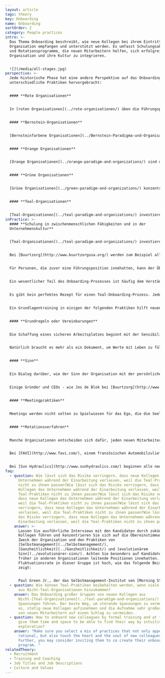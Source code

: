 ```yaml
---
layout: article
tags: theory
key: Onboarding
name: Onboarding
sortOrder: 2
category: People practices
intro: >-
  Das Thema Onboarding beschreibt, wie neue Kollegen bei ihrem Eintritt in eine
  Organisation empfangen und unterstützt werden. Es umfasst Schulungsaktivitäten
  und Rotationsprogramme, die neuen Mitarbeitern helfen, sich erfolgreich in die
  Organisation und ihre Kultur zu integrieren.


  ![](/media/all-stages.jpg)
perspective: >-
  Jede historische Phase hat eine andere Perspektive auf das Onboarding und sehr
  unterschiedliche Praktiken hervorgebracht:


  #### **Rote Organisationen**


  In [roten Organisationen](../rote-organisationen/) üben die Führungspersonen ständig ihre Macht aus, um die Kontrolle zu behalten. Sie umgeben sich oft mit Familienmitgliedern und vertrauenswürdigen Beratern und erkaufen sich deren Loyalität, indem sie die Einnahmen teilen. Der Onboarding-Prozess beinhaltet in der Regel ein Ritual der Loyalität gegenüber der Führungsperson. Mythische Geschichten über die Macht der Führungskraft machen die Runde und sind Teil des Onboarding-Prozesses.


  #### **Bernstein-Organisationen**


  [Bernsteinfarbene Organisationen](../Bernstein-Paradigma-und-Organisationen/) legen Wert auf Ordnung und Vorhersehbarkeit. Jeder hat seinen Platz in einer Hierarchie, die klar definierte Rollen und Verantwortlichkeiten hat. Beim Onboarding geht es darum, die Anforderungen der Rolle und die damit verbundenen Erwartungen zu erlernen. Das bedeutet oft, dass persönliche Bedürfnisse und Gefühle zugunsten der Organisation zurückgestellt werden müssen. Von den Mitarbeitern wird erwartet, dass sie die Regeln befolgen und in ihrer "Box" bleiben.


  #### **Orange Organisationen**


  [Orange Organisationen](../orange-paradigm-and-organizations/) sind durch Wettbewerb und Leistungsstreben gekennzeichnet. Innovation ist der Schlüssel, um an der Spitze zu bleiben. Der Onboarding-Prozess ist oft funktional. Die Mitarbeiter erhalten vielleicht ein paar Broschüren über die Geschichte, das Leitbild und die Werte des Unternehmens, oder es findet eine zweistündige Sitzung statt, in der ein leitender Angestellter über diese Themen spricht. Aber meistens sind die ersten Schritte ganz alltäglich: Papiere müssen unterschrieben, ein Schreibtisch und ein Computer gefunden und es muss ein Passwort vergeben werden für den Zugang zum Firmennetzwerk. Sobald die neue Mitarbeiterin bereit ist, muss sie versuchen, etwas Zeit im Terminkalender ihrer Vorgesetzten zu gewinnen, um eine Einweisung in ihre Aufgaben zu erhalten.


  #### **Grüne Organisationen**


  [Grüne Organisationen](../green-paradigm-and-organizations/) konzentrieren sich auf Kultur und Stärkung der Handlungskompetenz, um die Motivation der Mitarbeiter zu fördern. Die Vermittlung des Ansatzes und der Fähigkeiten der dienenden Mitarbeiterführung ist ein wichtiger Aspekt des Onboardings von Führungspersonen. Die Führungskräfte spielen ihrerseits eine wichtige Rolle bei der Aufnahme neuer Mitarbeiter in die Organisation und helfen ihnen, die Kultur zu verstehen. Beim Onboarding geht es oft darum, eine Gemeinschaft aufzubauen und der neuen Familie offen zu begegnen.


  #### **Teal-Organisationen**


  [Teal-Organisationen](../teal-paradigm-and-organizations/) investieren viel Zeit in die Aufnahme und Schulung neuer Kollegen. Dazu gehört oft das Erlernen neuer zwischenmenschlicher Fähigkeiten, das Verständnis dafür, was Selbstmanagement in der Praxis bedeutet, und das Durchlaufen eines Rotationsprogramms. Diese Programme vermitteln allgemeine Fähigkeiten und bieten den neuen Kollegen die Möglichkeit, ein breites Spektrum an Menschen kennenzulernen. Neuankömmlinge werden auch in die Praktiken des [Selbstmanagements](../Selbstmanagement/), der [Ganzheitlichkeit](../Ganzheitlichkeit/) und des [evolutionären Sinns](../evolutionärer-Sinn/) eingeführt. Sie werden eingeladen, ihre Berufung und ihre Talente in Bezug auf den Sinn und die Tätigkeiten der Organisation zu betrachten.
inPractice: >-
  #### **Schulung in zwischenmenschlichen Fähigkeiten und in der
  Unternehmenskultur**


  [Teal-Organisationen](../teal-paradigm-and-organizations/) investieren viel Zeit und Energie in die Einführung neuer Kollegen. Die ersten Tage und Wochen sind entscheidend, um ihnen zu helfen, einen neuen und oft sehr unterschiedlichen Arbeitsplatz zu verstehen. Im Mittelpunkt des Onboarding-Prozesses steht eine Form der Schulung, die den Kollegen hilft, die neue Umgebung, in die sie eingetreten sind, zu verstehen und sich darin zurechtzufinden.


  Bei [Buurtzorg](http://www.buurtzorgusa.org/) werden zum Beispiel alle neuen Teammitglieder in Problemlösungs- und Besprechungspraktiken geschult, damit sie in einem Team ohne eine Chefin arbeiten können. Alle neuen Mitarbeiter bei [Heiligenfeld](http://www.heiligenfeld.com/) durchlaufen sechs Schulungsmodule, die Themen wie " Selbststeuerung" und "Umgang mit Misserfolgen" beinhalten. Alle neuen Mitarbeiter bei [Morning Star](http://www.morningstarco.com/) nehmen an einem Seminar über die Grundlagen des [Selbstmanagements](../Selbstmanagement/) teil.


  Für Personen, die zuvor eine Führungsposition innehatten, kann der Übergang besonders schwierig sein. Sie müssen lernen, wie man Dinge erledigt, ohne auf Anweisung und Kontrolle zurückzugreifen.


  Ein wesentlicher Teil des Onboarding-Prozesses ist häufig dem Verständnis des Konzepts des [evolutionären Sinns](../evolutionärer-sinn/) gewidmet. Neue Mitarbeiter werden ermutigt, ihre persönliche Berufung zum Ausdruck zu bringen, um herauszufinden, inwieweit diese mit dem Zweck der Organisation übereinstimmt, und um zu lernen, wie sie sich gegenseitig unterstützen und fördern können.


  Es gibt kein perfektes Rezept für einen Teal-Onboarding-Prozess. Jede Organisation wählt eine Reihe von Tätigkeiten aus, die darauf abzielen, neue Fähigkeiten zu vermitteln und dabei das Herz und die Seele der neuen Mitarbeiter zu berühren. Eine gute Möglichkeit, einen Onboarding-Prozess zu entwickeln, besteht darin, die Mitarbeiter, insbesondere die neuen, zu bitten, ihr eigenes Onboarding-Programm und ihre eigenen Aktivitäten mitzugestalten.


  Ein Grundlagentraining in einigen der folgenden Praktiken hilft neuen Kollegen, die in einer Teal-Organisation anfangen.


  #### **Grundregeln oder Vereinbarungen**


  Die Schaffung eines sicheren Arbeitsplatzes beginnt mit der Sensibilisierung aller Mitarbeiter für die Worte und Handlungen, die ein sicheres Arbeitsumfeld schaffen oder untergraben. Teal-Organisationen verwenden viel Zeit und Energie auf die Schulung aller Mitarbeiter in einer Reihe von Grundregeln oder Vereinbarungen, die eine gesunde und produktive Zusammenarbeit fördern. Diese Grundregeln sind eine greifbare Anwendung der [Kultur und Werte](../Kultur-und-Werte/) der Organisation. In einigen Organisationen werden sie schließlich in einem Dokument festgehalten.


  Natürlich braucht es mehr als ein Dokument, um Werte mit Leben zu füllen. Viele untersuchte Teal-Organisationen haben sich dafür entschieden, gleich am Anfang zu beginnen: Alle neu eingestellten Mitarbeiter werden im Rahmen der Einarbeitung zu einer Schulung über die Unternehmenswerte und Grundregeln eingeladen, was dazu beiträgt, gemeinsame Bezugspunkte und eine gemeinsame Sprache in der gesamten Organisation zu schaffen. Diese Grundregeln und Werte werden regelmäßig überprüft, um sicherzustellen, dass sie den evolutionären Zweck der Organisation bestmöglich widerspiegeln und ihm dienen.


  #### **Sinn**


  Ein Dialog darüber, wie der Sinn der Organisation mit der persönlichen Berufung der neuen Kollegen übereinstimmt, kann eine großartige gegenseitige Einführung sein. [Teal-Organisationen](../teal-paradigm-and-organizations/) werden als etwas angesehen, das ein eigenes Leben und einen eigenen Sinn für die Richtung hat. Anstatt zu versuchen, die Zukunft vorherzusagen und zu kontrollieren, werden die Mitglieder der Organisation eingeladen, zuzuhören und zu verstehen, was die Organisation werden will. Indem sie den evolutionären Sinn verstehen, können sie erkennen, wie sie dazu beitragen und gleichzeitig ihre eigene persönliche Berufung erfüllen können.


  Einige Gründer und CEOs - wie Jos de Blok bei [Buurtzorg](http://www.buurtzorgusa.org/) und Yvon Chouinard bei [Patagonia](http://eu.patagonia.com/enGB/home) - halten dieses Modul für so wichtig, dass sie sich dazu entscheiden, an jeder Onboarding-Sitzung teilnehmen.


  #### **Meetingpraktiken**


  Meetings werden nicht selten zu Spielwiesen für das Ego, die die Seelen in den Hintergrund drängen. Aus diesem Grund haben fast alle untersuchten [Teal-Organisationen](../teal-paradigm-and-organizations/) spezielle Meeting-Praktiken eingeführt, die den Teilnehmern helfen, ihre Egos im Zaum zu halten und miteinander von der Ganzheit aus zu interagieren. Für neue Mitarbeiter ist es wichtig, über Praktiken wie Momente der Stille und strukturierte Entscheidungsfindung Bescheid zu wissen. So können sie zu produktiven Meetings beitragen.


  #### **Rotationsverfahren**


  Manche Organisationen entscheiden sich dafür, jeden neuen Mitarbeiter in Frontline-Fähigkeiten zu schulen. Ziel ist es, Beziehungen zu anderen Mitarbeitern im gesamten Unternehmen aufzubauen und zu verstehen, wie das Unternehmen funktioniert. Dieses Verständnis ermöglicht es den Mitarbeitern, neue Ideen und Vorschläge effektiver zu entwickeln.


  Bei [FAVI](http://www.favi.com/), einem französischen Automobilzulieferer, wurden alle Ingenieure und Verwaltungsmitarbeiter darin geschult, mindestens eine Maschine in der Werkstatt zu bedienen. Dies fördert die Gemeinschaft und ermöglicht es jedem, in der Werkstatt zu helfen, wenn die Nachfrage hoch ist.


  Bei [Sun Hydraulics](http://www.sunhydraulics.com/) beginnen alle neu eingestellten Mitarbeiter mit einer "Fertigungstour", unabhängig von ihrer zukünftigen Rolle. Dieser Ansatz fördert das Verständnis und das Gemeinschaftsgefühl innerhalb des Unternehmens. Es ist nicht ungewöhnlich, dass Mitarbeiter nach diesem Prozess eine andere Rolle übernehmen als die, für die sie eingestellt wurden.
faq:
  - question: Wie lässt sich das Risiko verringern, dass neue Kollegen das
      Unternehmen während der Einarbeitung verlassen, weil die Teal-Praktiken
      nicht zu ihnen passen?Wie lässt sich das Risiko verringern, dass neue
      Kollegen das Unternehmen während der Einarbeitung verlassen, weil die
      Teal-Praktiken nicht zu ihnen passen?Wie lässt sich das Risiko verringern,
      dass neue Kollegen das Unternehmen während der Einarbeitung verlassen,
      weil die Teal-Praktiken nicht zu ihnen passen?Wie lässt sich das Risiko
      verringern, dass neue Kollegen das Unternehmen während der Einarbeitung
      verlassen, weil die Teal-Praktiken nicht zu ihnen passen?Wie lässt sich
      das Risiko verringern, dass neue Kollegen das Unternehmen während der
      Einarbeitung verlassen, weil die Teal-Praktiken nicht zu ihnen passen?
    answer: >-
      Lassen Sie ausführliche Interviews mit den Kandidaten durch zukünftigen
      Kollegen führen und konzentrieren Sie sich auf die Übereinstimmung mit dem
      Zweck der Organisation und den Praktiken von
      [Selbstmanagement](../Selbstmanagement/),
      [Ganzheitlichkeit](../Ganzheitlichkeit/) und [evolutionärem
      Sinn](../evolutionärer-sinn/). Achten Sie besonders auf Kandidaten, die
      früher in anderen Organisationen leitende Positionen innehatten. Die
      Fluktuationsrate in dieser Gruppe ist hoch, wie das folgende Beispiel
      zeigt:


      Paul Green Jr., der das Selbstmanagement-Institut von [Morning Star](http://www.morningstarco.com/) leitet, schätzt, dass fast 50 Prozent der Personen, die früher in anderen Organisationen leitende Positionen innehatten (VP-Ebene oder höher), die Organisation nach ein oder zwei Jahren verlassen, "weil es ihnen schwerfällt, sich an ein System anzupassen, in dem sie nicht Gott spielen können".
  - question: Wie können Teal-Praktiken beibehalten werden, wenn viele neue Kollegen
      aus Nicht-Teal-Organisationen hinzukommen?
    answer: Das Onboarding großer Gruppen von neuen Kollegen aus
      Nicht-[Teal-Organisationen](../teal-paradigm-and-organizations/) kann zu
      Spannungen führen. Der beste Weg, um störende Spannungen zu vermeiden, ist
      es, stetig neue Kollegen aufzunehmen und die Aufnahme sehr großer Gruppen
      von neuen Mitarbeitern auf einen Schlag zu vermeiden.
  - question: How to onboard new colleagues by formal training and at the same time
      give them time and space to be able to find their way by intuitive
      exploration?
    answer: "Make sure you select a mix of practices that not only appeal to the
      rational, but also touch the heart and the soul of new colleagues.
      Further, you may consider inviting them to co create their onboarding
      program. "
relatedTheory:
  - Recruitment
  - Training and Coaching
  - Job Titles and Job Descriptions
  - Culture and Values
---
```

